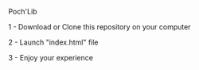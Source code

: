 Poch'Lib

1 - Download or Clone this repository on your computer

2 - Launch "index.html" file 

3 - Enjoy your experience